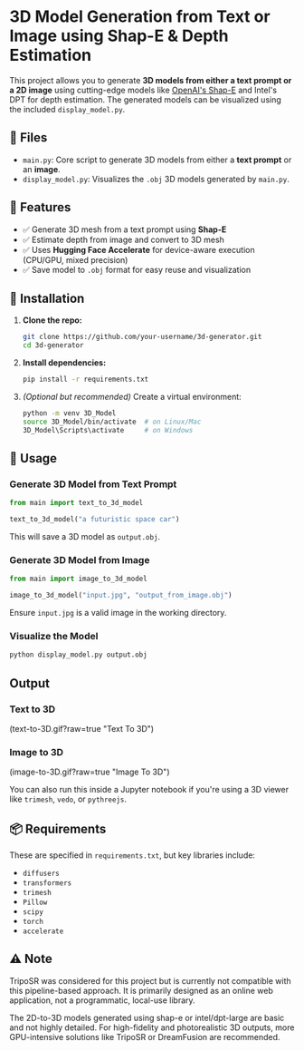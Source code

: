 # 3D Model Generation from Text or Image using Shap-E & Depth Estimation

This project allows you to generate **3D models from either a text prompt or a 2D image** using cutting-edge models like [OpenAI's Shap-E](https://github.com/openai/shap-e) and Intel's DPT for depth estimation. The generated models can be visualized using the included `display_model.py`.


## 📁 Files

* `main.py`: Core script to generate 3D models from either a **text prompt** or an **image**.
* `display_model.py`: Visualizes the `.obj` 3D models generated by `main.py`.


## 🚀 Features

* ✅ Generate 3D mesh from a text prompt using **Shap-E**
* ✅ Estimate depth from image and convert to 3D mesh
* ✅ Uses **Hugging Face Accelerate** for device-aware execution (CPU/GPU, mixed precision)
* ✅ Save model to `.obj` format for easy reuse and visualization


## 🔧 Installation

1. **Clone the repo:**

   ```bash
   git clone https://github.com/your-username/3d-generator.git
   cd 3d-generator
   ```

2. **Install dependencies:**

   ```bash
   pip install -r requirements.txt
   ```

3. *(Optional but recommended)* Create a virtual environment:

   ```bash
   python -m venv 3D_Model
   source 3D_Model/bin/activate  # on Linux/Mac
   3D_Model\Scripts\activate     # on Windows
   ```


## 🧠 Usage

### Generate 3D Model from Text Prompt

```python
from main import text_to_3d_model

text_to_3d_model("a futuristic space car")
```

This will save a 3D model as `output.obj`.


### Generate 3D Model from Image

```python
from main import image_to_3d_model

image_to_3d_model("input.jpg", "output_from_image.obj")
```

Ensure `input.jpg` is a valid image in the working directory.


### Visualize the Model

```bash
python display_model.py output.obj
```

## Output
### Text to 3D
(text-to-3D.gif?raw=true "Text To 3D")
### Image to 3D
(image-to-3D.gif?raw=true "Image To 3D")

You can also run this inside a Jupyter notebook if you're using a 3D viewer like `trimesh`, `vedo`, or `pythreejs`.


## 📦 Requirements

These are specified in `requirements.txt`, but key libraries include:

* `diffusers`
* `transformers`
* `trimesh`
* `Pillow`
* `scipy`
* `torch`
* `accelerate`


## ⚠️ Note

TripoSR was considered for this project but is currently not compatible with this pipeline-based approach. It is primarily designed as an online web application, not a programmatic, local-use library.

The 2D-to-3D models generated using shap-e or intel/dpt-large are basic and not highly detailed. For high-fidelity and photorealistic 3D outputs, more GPU-intensive solutions like TripoSR or DreamFusion are recommended.
